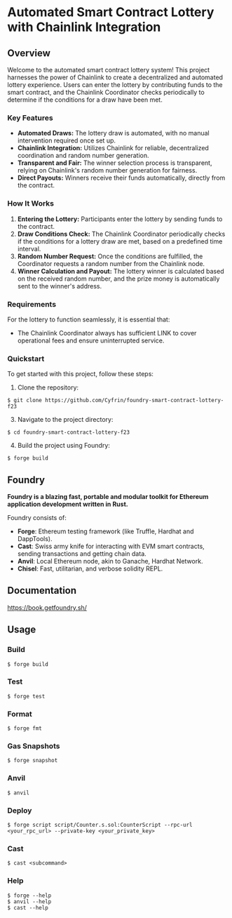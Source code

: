 # Automated Smart Contract Lottery with Chainlink Integration

## Overview
Welcome to the automated smart contract lottery system! This project harnesses the power of Chainlink to create a decentralized and automated lottery experience. Users can enter the lottery by contributing funds to the smart contract, and the Chainlink Coordinator checks periodically to determine if the conditions for a draw have been met.

### Key Features
- **Automated Draws:** The lottery draw is automated, with no manual intervention required once set up.
- **Chainlink Integration:** Utilizes Chainlink for reliable, decentralized coordination and random number generation.
- **Transparent and Fair:** The winner selection process is transparent, relying on Chainlink's random number generation for fairness.
- **Direct Payouts:** Winners receive their funds automatically, directly from the contract.

### How It Works
1. **Entering the Lottery:** Participants enter the lottery by sending funds to the contract.
2. **Draw Conditions Check:** The Chainlink Coordinator periodically checks if the conditions for a lottery draw are met, based on a predefined time interval.
3. **Random Number Request:** Once the conditions are fulfilled, the Coordinator requests a random number from the Chainlink node.
4. **Winner Calculation and Payout:** The lottery winner is calculated based on the received random number, and the prize money is automatically sent to the winner's address.

### Requirements
For the lottery to function seamlessly, it is essential that:
- The Chainlink Coordinator always has sufficient LINK to cover operational fees and ensure uninterrupted service.

### Quickstart
To get started with this project, follow these steps:

1. Clone the repository:
```shell
$ git clone https://github.com/Cyfrin/foundry-smart-contract-lottery-f23
```


3. Navigate to the project directory:
```shell
$ cd foundry-smart-contract-lottery-f23
```


4. Build the project using Foundry:
```shell
$ forge build
```
   


## Foundry

**Foundry is a blazing fast, portable and modular toolkit for Ethereum application development written in Rust.**

Foundry consists of:

-   **Forge**: Ethereum testing framework (like Truffle, Hardhat and DappTools).
-   **Cast**: Swiss army knife for interacting with EVM smart contracts, sending transactions and getting chain data.
-   **Anvil**: Local Ethereum node, akin to Ganache, Hardhat Network.
-   **Chisel**: Fast, utilitarian, and verbose solidity REPL.

## Documentation

https://book.getfoundry.sh/

## Usage

### Build

```shell
$ forge build
```

### Test

```shell
$ forge test
```

### Format

```shell
$ forge fmt
```

### Gas Snapshots

```shell
$ forge snapshot
```

### Anvil

```shell
$ anvil
```

### Deploy

```shell
$ forge script script/Counter.s.sol:CounterScript --rpc-url <your_rpc_url> --private-key <your_private_key>
```

### Cast

```shell
$ cast <subcommand>
```

### Help

```shell
$ forge --help
$ anvil --help
$ cast --help
```
